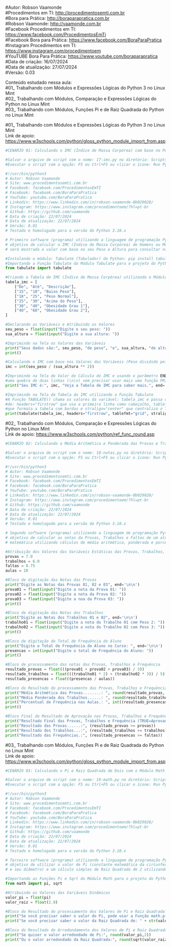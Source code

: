 #Autor: Robson Vaamonde<br>
#Procedimentos em TI: http://procedimentosemti.com.br<br>
#Bora para Prática: http://boraparapratica.com.br<br>
#Robson Vaamonde: http://vaamonde.com.br<br>
#Facebook Procedimentos em TI: https://www.facebook.com/ProcedimentosEmTi<br>
#Facebook Bora para Prática: https://www.facebook.com/BoraParaPratica<br>
#Instagram Procedimentos em TI: https://www.instagram.com/procedimentoem<br>
#YouTUBE Bora Para Prática: https://www.youtube.com/boraparapratica<br>
#Data de criação: 16/07/2024<br>
#Data de atualização: 27/07/2024<br>
#Versão: 0.03<br>

Conteúdo estudado nessa aula:<br>
#01_ Trabalhando com Módulos e Expressões Lógicas do Python 3 no Linux Mint<br>
#02_ Trabalhando com Módulos, Comparação e Expressões Lógicas do Python no Linux Mint<br>
#03_ Trabalhando com Módulos, Funções Pi e de Raiz Quadrada do Python no Linux Mint<br>

#01_ Trabalhando com Módulos e Expressões Lógicas do Python 3 no Linux Mint<br>
Link de apoio: https://www.w3schools.com/python/gloss_python_module_import_from.asp
```python
#CENÁRIO 01: Calculando o IMC (Índice de Massa Corpórea) com base no Peso e Altura

#Salvar o arquivo de script com o nome: 17-imc.py no diretório: ScriptsPython
#Executar o script com a opção: F5 ou Ctrl+F5 ou clicar o ícone: Run Python File

#!/usr/bin/python3
# Autor: Robson Vaamonde
# Site: www.procedimentosemti.com.br
# Facebook: facebook.com/ProcedimentosEmTI
# Facebook: facebook.com/BoraParaPratica
# YouTube: youtube.com/BoraParaPratica
# Linkedin: https://www.linkedin.com/in/robson-vaamonde-0b029028/
# Instagram: https://www.instagram.com/procedimentoem/?hl=pt-br
# Github: https://github.com/vaamonde
# Data de criação: 22/07/2024
# Data de atualização: 22/07/2024
# Versão: 0.01
# Testado e homologado para a versão do Python 3.10.x

# Primeiro software (programa) utilizando a linguagem de programação Python 3 que tem o
# objetivo de calcular o IMC (Índice de Massa Corpórea) de Homens ou Mulheres, no final
# será mostrado o valor com base no seu Peso e Altura para consultar na Tabela de IMC.

#Instalando o módulo: Tabulate (Tabulador) do Python: pip install tabulate
#Importando a Função Tabulate do Módulo Tabulate para o projeto do Python
from tabulate import tabulate

#Criando a Tabela de IMC (Índice de Massa Corpórea) utilizando o Módulo Tabulate
tabela_imc = [ 
	["De", "Até", "Descrição"],
	["15", "18", "Baixo Peso"],
	["18", "25", "Peso Normal"],
	["25", "30", "Acima do Peso"],
	["30", "40", "Obesidade Grau 1"],
	["40", "60", "Obesidade Grau 2"],
]

#Declarando as Variáveis e Atribuindo os Valores
seu_peso = float(input("Digite o seu peso: "))
sua_altura = float(input("Digite a sua altura: "))

#Imprimindo na Tela os Valores das Variáveis
print("Seus dados são:", seu_peso, "de peso", "e", sua_altura, "de altura.")
print()

#Calculando o IMC com base nos Valores das Variáveis (Peso dividido pela Altura elevada ao Quadrado)
imc = int(seu_peso / (sua_altura ** 2))

#Imprimindo na Tela do Valor do Cálculo do IMC e usando o parâmetro END para criar
#uma quebra de duas linhas (\n\n) sem precisar usar mais uma função PRINT()
print("Seu IMC é:", imc, "Veja a Tabela de IMC para saber mais.", end='\n\n')

#Imprimindo na Tela da Tabela do IMC utilizando a Função Tabulate
#A Função TABULATE() chama os valores da variável: tabela_imc e passa os parâmetros
#de: headers="firstrow" que usa a primeira linha como cabeçalho, tablefmt="grid"
#que formata a tabela com bordas e stralign="center" que centraliza o Texto.
print(tabulate(tabela_imc, headers="firstrow", tablefmt="grid", stralign="center"))
```

#02_ Trabalhando com Módulos, Comparação e Expressões Lógicas do Python no Linux Mint<br>
Link de apoio: https://www.w3schools.com/python/ref_func_round.asp
```python
#CENÁRIO 02: Calculando a Média Aritmética e Ponderada das Provas e Trabalhos

#Salvar o arquivo de script com o nome: 18-notas.py no diretório: ScriptsPython
#Executar o script com a opção: F5 ou Ctrl+F5 ou clicar o ícone: Run Python File

#!/usr/bin/python3
# Autor: Robson Vaamonde
# Site: www.procedimentosemti.com.br
# Facebook: facebook.com/ProcedimentosEmTI
# Facebook: facebook.com/BoraParaPratica
# YouTube: youtube.com/BoraParaPratica
# Linkedin: https://www.linkedin.com/in/robson-vaamonde-0b029028/
# Instagram: https://www.instagram.com/procedimentoem/?hl=pt-br
# Github: https://github.com/vaamonde
# Data de criação: 22/07/2024
# Data de atualização: 22/07/2024
# Versão: 0.01
# Testado e homologado para a versão do Python 3.10.x

# Segundo software (programa) utilizando a linguagem de programação Python 3 que tem o
# objetivo de calcular as notas da Provas, Trabalhos e Faltas de um aluno do curso de
# matemática utilizando cálculos de média aritmética, ponderada e porcentagem simples.

#Atribuição dos Valores das Variáveis Estáticas das Provas, Trabalhos, Faltas e Aulas
provas = 7.0
trabalhos = 6.0
faltas = 0.75
aulas = 10

#Bloco de digitação das Notas das Provas
print("Digite as Notas das Provas 01, 02 e 03", end='\n\n')
prova01 = float(input("Digite a nota da Prova 01: "))
prova02 = float(input("Digite a nota da Prova 02: "))
prova03 = float(input("Digite a noa da Prova 03: "))
print()

#Bloco de digitação das Notas dos Trabalhos
print("Digite as Notas dos Trabalhos 01 e 02", end='\n\n')
trabalho01 = float(input("Digite a nota do Trabalho 01 com Peso 2: "))
trabalho02 = float(input("Digite a nota do Trabalho 02 com Peso 3: "))
print()

#Bloco de digitação do Total de Frequência do Aluno
print("Digite o Total de Frequência do Aluno no Curso: ", end='\n\n')
presencas = int(input("Digite o total de Frequência do Aluno: "))
print()

#Bloco de processamento das notas das Provas, Trabalhos e Frequência
resultado_provas = float(((prova01 + prova02 + prova03) / 3))
resultado_trabalhos = float(((trabalho01 * 2) + (trabalho02 * 3)) / 5) 
resultado_presencas = float((presencas / aulas))

#Bloco do Resultado do processamento das Provas, Trabalhos e Frequência
print("Média Aritmética das Provas........: ", round(resultado_provas, 1))
print("Média Ponderada dos Trabalhos......: ", round(resultado_trabalhos, 1))
print("Percentual de Frequência nas Aulas.: ", int((resultado_presencas * 100)),"%")
print()

#Bloco Final do Resultado de Aprovação nas Provas, Trabalhos e Frequência 
print("Resultado Final das Provas, Trabalhos e Frequência (TRUE=Aprovado | FALSE=Reprovado)")
print("Resultado das Provas......:", (resultado_provas >= provas))
print("Resultado dos Trabalhos...:", (resultado_trabalhos >= trabalhos))
print("Resultado das Frequências.:", (resultado_presencas >= faltas))
```

#03_  Trabalhando com Módulos, Funções Pi e de Raiz Quadrada do Python no Linux Mint<br>
Link de apoio: https://www.w3schools.com/python/gloss_python_module_import_from.asp
```python
#CENÁRIO 03: Calculando o Pi e Raiz Quadrada de Dois com o Módulo Math

#Salvar o arquivo de script com o nome: 19-math.py no diretório: ScriptsPython
#Executar o script com a opção: F5 ou Ctrl+F5 ou clicar o ícone: Run Python File

#!/usr/bin/python3
# Autor: Robson Vaamonde
# Site: www.procedimentosemti.com.br
# Facebook: facebook.com/ProcedimentosEmTI
# Facebook: facebook.com/BoraParaPratica
# YouTube: youtube.com/BoraParaPratica
# Linkedin: https://www.linkedin.com/in/robson-vaamonde-0b029028/
# Instagram: https://www.instagram.com/procedimentoem/?hl=pt-br
# Github: https://github.com/vaamonde
# Data de criação: 22/07/2024
# Data de atualização: 22/07/2024
# Versão: 0.01
# Testado e homologado para a versão do Python 3.10.x

# Terceiro software (programa) utilizando a linguagem de programação Python 3 que tem o
# objetivo de utilizar o valor de Pi (constante matemática da circunferência de um círculo
# e seu diâmetro) e um cálculo simples de Raiz Quadrada de 2 utilizando o Módulo Math 

#Importando as Funções Pi e Sqrt do Módulo Math para o projeto do Python
from math import pi, sqrt

#Atribuindo os Valores das Variáveis Dinâmicas 
valor_pi = float(pi)
valor_raiz = float(2.0)

#Bloco do Resultado do processamento dos Valores de Pi e Raiz Quadrada de Dois
print("Se você precisar saber o valor do Pi, pode usar a Função math.pi que retorna o valor de:", valor_pi)
print("Se você precisar saber o valor da Raiz Quadrada de: " + str(valor_raiz), ", pode usar a Função math.sqrt que retorna o valor de:", sqrt(valor_raiz))

#Bloco do Resultado do Arredondamento dos Valores de Pi e Raiz Quadrada de Dois
print("Se quiser o valor arredondado de Pi:", round(valor_pi,2))
print("Ou o valor arredondado da Raiz Quadrada:", round(sqrt(valor_raiz),2))
```